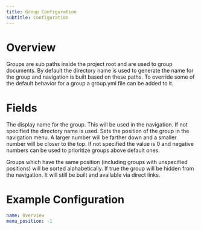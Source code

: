 ```yaml
---
title: Group Configuration
subtitle: Configuration
---
```



# Overview

Groups are sub paths inside the project root and are used to group documents. 
By default the directory name is used to generate the name for the group and 
navigation is built based on these paths. To override some of the default 
behavior for a group a group.yml file can be added to it.

# Fields

<Field name="name" type="String">
    The display name for the group. This will be used in the navigation. 
    If not specified the directory name is used.
</Field>
<Field name="menu_position" type="Integer">
Sets the position of the group in the navigation menu. A larger number will
be farther down and a smaller number will be closer to the top.
If not specified the value is 0 and negative numbers can be used to prioritize 
groups above default ones.

Groups which have the same position (including groups with unspecified 
positions) will be sorted alphabetically.
</Field>
<Field name="menu_exclude" type="bool">
If true the group will be hidden from the navigation. It will still be 
built and available via direct links. 
</Field>

# Example Configuration

```yaml
name: Overview
menu_position: -1
```
